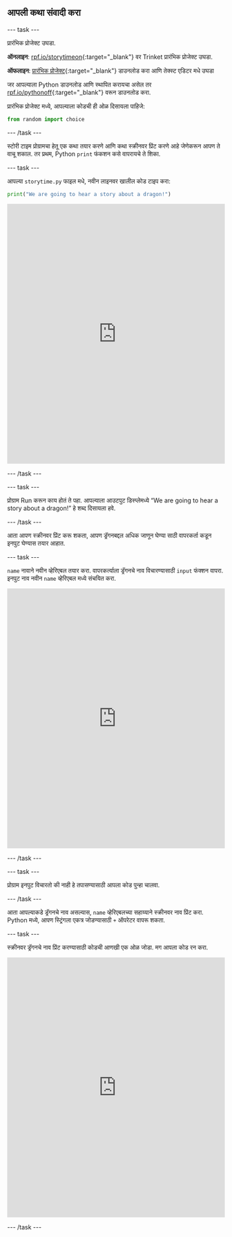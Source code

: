 ## आपली कथा संवादी करा

--- task ---

प्रारंभिक प्रोजेक्ट उघडा.

**ऑनलाइन**: [rpf.io/storytimeon](http://rpf.io/storytimeon){:target="_blank"} वर Trinket प्रारंभिक प्रोजेक्ट उघडा.

**ऑफलाइन**: [प्रारंभिक प्रोजेक्ट](http://rpf.io/p/mr-IN/storytime-go){:target="_blank"} डाउनलोड करा आणि तेक्स्ट एडिटर मधे उघडा

जर आपल्याला Python डाउनलोड आणि स्थापित करायचा असेल तर [rpf.io/pythonoff](http://rpf.io/pythonoff){:target="_blank"} वरून डाउनलोड करा.

प्रारंभिक प्रोजेक्ट मध्ये, आपल्याला कोडची ही ओळ दिसायला पाहिजे:

```python
from random import choice
```

--- /task ---

स्टोरी टाइम प्रोग्रामचा हेतू एक कथा तयार करणे आणि कथा स्क्रीनवर प्रिंट करणे आहे जेणेकरून आपण ते वाचू शकाल. तर प्रथम, Python `print` फंकशन कसे वापरायचे ते शिका.

--- task ---

आपल्या `storytime.py` फाइल मधे, नवीन लाइनवर खालील कोड टाइप करा:

```python
print("We are going to hear a story about a dragon!")
``` 
<iframe src="https://trinket.io/embed/python/3b593eb9e4" width="100%" height="600" frameborder="0" marginwidth="0" marginheight="0" allowfullscreen mark="crwd-mark"></iframe> 

--- /task ---

--- task ---

प्रोग्राम Run करून काय होतं ते पहा. आपल्याला आउटपुट डिस्प्लेमध्ये “We are going to hear a story about a dragon!” हे शब्द दिसायला हवे.

--- /task ---

आता आपण स्क्रीनवर प्रिंट करू शकता, आपण ड्रॅगनबद्दल अधिक जाणून घेण्या साठी वापरकर्ता कडून इनपुट घेण्यास तयार आहात.

--- task ---

`name` नावाने नवीन व्हेरिएबल तयार करा. वापरकर्त्याला ड्रॅगनचे नाव विचारण्यासाठी `input` फंक्शन वापरा. इनपुट नाव नवीन `name` व्हेरिएबल मध्ये संचयित करा. 
<iframe src="https://trinket.io/embed/python/0de60dee6d" width="100%" height="600" frameborder="0" marginwidth="0" marginheight="0" allowfullscreen mark="crwd-mark"></iframe> 

--- /task ---

--- task ---

प्रोग्राम इनपुट विचारतो की नाही हे तपासण्यासाठी आपला कोड पुन्हा चालवा.

--- /task ---

आता आपल्याकडे ड्रॅगनचे नाव असल्यास, `name` व्हेरिएबलच्या सहाय्याने स्क्रीनवर नाव प्रिंट करा. Python मध्ये, आपण स्ट्रिंगला एकत्र जोडण्यासाठी `+` ऑपरेटर वापरू शकता.

--- task ---

स्क्रीनवर ड्रॅगनचे नाव प्रिंट करण्यासाठी कोडची आणखी एक ओळ जोडा. मग आपला कोड रन करा. 
<iframe src="https://trinket.io/embed/python/e651eca8ca" width="100%" height="600" frameborder="0" marginwidth="0" marginheight="0" allowfullscreen mark="crwd-mark"></iframe> 

--- /task ---